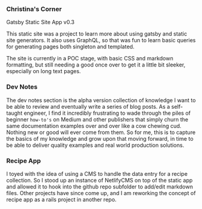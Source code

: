 ### Christina's Corner

Gatsby Static Site App v0.3

This static site was a project to learn more about using gatsby and static site generators. It also uses GraphQL, so that was fun to learn basic queries for generating pages both singleton and templated.

The site is currently in a POC stage, with basic CSS and markdown formatting, but still needing a good once over to get it a little bit sleeker, especially on long text pages.

### Dev Notes

The dev notes section is the alpha version collection of knowledge I want to be able to review and eventually write a series of blog posts. As a self-taught engineer, I find it incredibly frustrating to wade through the piles of beginner `how-to's` on Medium and other publishers that simply churn the same documentation examples over and over like a cow chewing cud. Nothing new or good will ever come from them. So for me, this is to capture the basics of my knowledge and grow upon that moving forward, in time to be able to deliver quality examples and real world production solutions.

### Recipe App

I toyed with the idea of using a CMS to handle the data entry for a recipe collection. So I stood up an instance of NetlifyCMS on top of the static app and allowed it to hook into the github repo subfolder to add/edit markdown files. Other projects have since come up, and I am reworking the concept of recipe app as a rails project in another repo.
